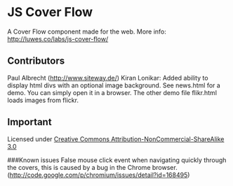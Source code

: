 # JS Cover Flow
A Cover Flow component made for the web. More info: http://luwes.co/labs/js-cover-flow/

## Contributors
Paul Albrecht (http://www.siteway.de/)
Kiran Lonikar: Added ability to display html divs with an optional image background. See news.html for a demo. You can simply open it in a browser. The other demo file flikr.html loads images from flickr.

## Important
Licensed under [Creative Commons Attribution-NonCommercial-ShareAlike 3.0](http://creativecommons.org/licenses/by-nc-sa/3.0/)

###Known issues
False mouse click event when navigating quickly through the covers, this is caused by a bug in the Chrome browser. (http://code.google.com/p/chromium/issues/detail?id=168495)
